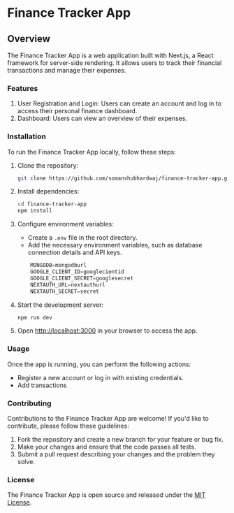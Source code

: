 # Finance Tracker App


## Overview

The Finance Tracker App is a web application built with Next.js, a React framework for server-side rendering. It allows users to track their financial transactions and manage their expenses.

### Features

1. User Registration and Login: Users can create an account and log in to access their personal finance dashboard.
2. Dashboard: Users can view an overview of their  expenses.

### Installation

To run the Finance Tracker App locally, follow these steps:

1. Clone the repository:

    ```bash
    git clone https://github.com/somanshubhardwaj/finance-tracker-app.git
    ```

2. Install dependencies:

    ```bash
    cd finance-tracker-app
    npm install
    ```

3. Configure environment variables:
    - Create a `.env` file in the root directory.
    - Add the necessary environment variables, such as database connection details and API keys.

    ```js
        MONGODB=mongodburl
        GOOGLE_CLIENT_ID=googlecientid
        GOOGLE_CLIENT_SECRET=googlesecret
        NEXTAUTH_URL=nextauthurl
        NEXTAUTH_SECRET=secret
    ```

4. Start the development server:

    ```bash
    npm run dev
    ```

5. Open [http://localhost:3000](http://localhost:3000) in your browser to access the app.





### Usage

Once the app is running, you can perform the following actions:

- Register a new account or log in with existing credentials.
- Add transactions

### Contributing

Contributions to the Finance Tracker App are welcome! If you'd like to contribute, please follow these guidelines:

1. Fork the repository and create a new branch for your feature or bug fix.
2. Make your changes and ensure that the code passes all tests.
3. Submit a pull request describing your changes and the problem they solve.

### License

The Finance Tracker App is open source and released under the [MIT License](https://opensource.org/licenses/MIT).

